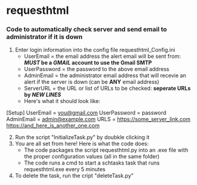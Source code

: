 # requesthtml
### Code to automatically check server and send email to administrator if it is down
1. Enter login information into the config file requesthtml_Config.ini
   - UserEmail = the email address the alert email will be sent from: **_MUST_ be a _GMAIL_ account to use the Gmail SMTP**
   - UserPassword = the password to the above email address
   - AdminEmail = the administrator email address that will recevie an alert if the server is down (can be **ANY** email address)
   - ServerURL = the URL or list of URLs to be checked: **seperate URLs by _NEW LINES_** 
   - Here's what it should look like:
   
 [Setup]
 UserEmail = you@gmail.com
 UserPassword = password
 AdminEmail = admin@example.com
 URLS = https://some_server_link.com
   https://and_here_is_another_one.com
   
   
2. Run the script "InitializeTask.py" by doubkle clicking it
3. You are all set from here! Here is what the code does:
   - The code packages the script requesthtml.py into an .exe file with the proper configuration values (all in the same folder)
   - The code runs a cmd to start a schtasks task that runs requesthtml.exe every 5 minutes
4. To delete the task, run the cript "deleteTask.py"
